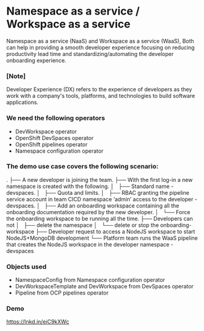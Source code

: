 # Namespace as a service / Workspace as a service

Namespace as a service (NaaS) and Workspace as a service (WaaS), Both can help in providing a smooth developer experience focusing on reducing productivity lead time and standardizing/automating the developer onboarding experience.
### [Note]
Developer Experience (DX) refers to the experience of developers as they work with a company's tools, platforms, and technologies to build software applications.

### We need the following operators 
- DevWorkspace operator
- OpenShift DevSpaces operator 
- OpenShift pipelines operator 
- Namespace configuration operator

###  The demo use case covers the following scenario:
.
├── A new developer is joining the team.
├── With the first log-in a new namespace is created with the following.
│   ├── Standard name <USER>-devspaces.
│   ├── Quota and limits.
│   ├── RBAC granting the pipeline service account in team CICD namespace ‘admin’ access to the developer <USER>-devspaces.
│   ├── Add an onboarding workspace containing all the onboarding documentation required by the new developer.
│   └── Force the onboarding workspace to be running all the time.
├── Developers can not
│   ├── delete the namespace
│   └── delete or stop the onboarding-workspace
├── Developer request to access a NodeJS workspace to start NodeJS+MongoDB development
└── Platform team runs the WaaS pipeline that creates the NodeJS workspace in the developer namespace <USER>-devspaces

### Objects used 
- NamespaceConfig from Namespace configuration operator
- DevWorkspaceTemplate and DevWorkspace from DevSpaces operator
- Pipeline from OCP pipelines operator

### Demo 
https://lnkd.in/eiC9kXWc
